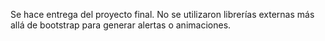 Se hace entrega del proyecto final. No se utilizaron librerías externas más allá de bootstrap para generar alertas o animaciones.